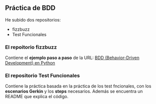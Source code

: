 ## Práctica de BDD  ##

He subido dos repositorios:

- fizzbuzz
- Test Funcionales

### El repoitorio fizzbuzz ###

Contiene el **ejemplo paso a paso** de la URL: [BDD (Behavior-Driven Development) en Python](https://www.pmareke.com/posts/bdd-in-python/)

### El repositorio Test Funcionales ###

Contiene la práctica basada en la práctica de los test fncionales, con los **escenarios Gerkin** y los **steps** necesarios.
Además se encuentra un README que explica el código.
